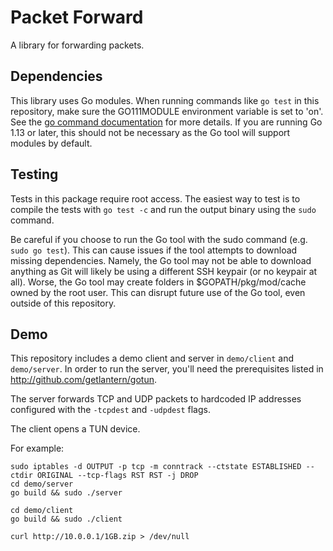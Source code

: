 # Packet Forward

A library for forwarding packets.

## Dependencies

This library uses Go modules. When running commands like `go test` in this repository, make sure the GO111MODULE environment variable is set to 'on'. See the [go command documentation](https://golang.org/cmd/go/#hdr-Preliminary_module_support) for more details. If you are running Go 1.13 or later, this should not be necessary as the Go tool will support modules by default.

## Testing

Tests in this package require root access. The easiest way to test is to compile the tests with `go test -c` and run the output binary using the `sudo` command.

Be careful if you choose to run the Go tool with the sudo command (e.g. `sudo go test`). This can cause issues if the tool attempts to download missing dependencies. Namely, the Go tool may not be able to download anything as Git will likely be using a different SSH keypair (or no keypair at all). Worse, the Go tool may create folders in $GOPATH/pkg/mod/cache owned by the root user. This can disrupt future use of the Go tool, even outside of this repository.

## Demo

This repository includes a demo client and server in `demo/client` and `demo/server`. In order
to run the server, you'll need the prerequisites listed in http://github.com/getlantern/gotun.

The server forwards TCP and UDP packets to hardcoded IP addresses configured with the `-tcpdest` and `-udpdest` flags.

The client opens a TUN device.

For example:

```
sudo iptables -d OUTPUT -p tcp -m conntrack --ctstate ESTABLISHED --ctdir ORIGINAL --tcp-flags RST RST -j DROP
cd demo/server
go build && sudo ./server
```

```
cd demo/client
go build && sudo ./client
```

```
curl http://10.0.0.1/1GB.zip > /dev/null
```
